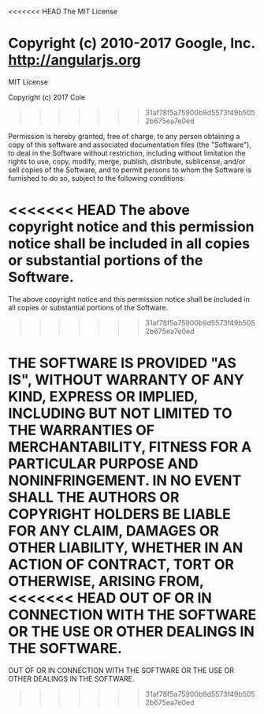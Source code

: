 <<<<<<< HEAD
The MIT License

Copyright (c) 2010-2017 Google, Inc. http://angularjs.org
=======
MIT License

Copyright (c) 2017 Cole
>>>>>>> 31af78f5a75900b9d5573f49b5052b675ea7e0ed

Permission is hereby granted, free of charge, to any person obtaining a copy
of this software and associated documentation files (the "Software"), to deal
in the Software without restriction, including without limitation the rights
to use, copy, modify, merge, publish, distribute, sublicense, and/or sell
copies of the Software, and to permit persons to whom the Software is
furnished to do so, subject to the following conditions:

<<<<<<< HEAD
The above copyright notice and this permission notice shall be included in
all copies or substantial portions of the Software.
=======
The above copyright notice and this permission notice shall be included in all
copies or substantial portions of the Software.
>>>>>>> 31af78f5a75900b9d5573f49b5052b675ea7e0ed

THE SOFTWARE IS PROVIDED "AS IS", WITHOUT WARRANTY OF ANY KIND, EXPRESS OR
IMPLIED, INCLUDING BUT NOT LIMITED TO THE WARRANTIES OF MERCHANTABILITY,
FITNESS FOR A PARTICULAR PURPOSE AND NONINFRINGEMENT. IN NO EVENT SHALL THE
AUTHORS OR COPYRIGHT HOLDERS BE LIABLE FOR ANY CLAIM, DAMAGES OR OTHER
LIABILITY, WHETHER IN AN ACTION OF CONTRACT, TORT OR OTHERWISE, ARISING FROM,
<<<<<<< HEAD
OUT OF OR IN CONNECTION WITH THE SOFTWARE OR THE USE OR OTHER DEALINGS IN
THE SOFTWARE.
=======
OUT OF OR IN CONNECTION WITH THE SOFTWARE OR THE USE OR OTHER DEALINGS IN THE
SOFTWARE.
>>>>>>> 31af78f5a75900b9d5573f49b5052b675ea7e0ed
